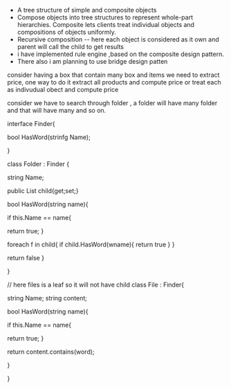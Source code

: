 - A tree structure of simple and composite objects
- Compose objects into tree structures to represent whole-part hierarchies. Composite lets clients treat individual objects and compositions of objects uniformly.
- Recursive composition
-- here each object is considered as it own and parent will call the child to get results
-  i have implemented rule engine ,based on the composite design pattern.
- There also i am planning to use bridge design patten



consider having a box that contain many box and items we need to extract price, one way to do it extract all products and compute price or treat each  as indivudual obect and compute price


consider we have to search through folder , a folder will have many folder and that will have many and so on.


interface Finder{

bool HasWord(strinfg Name);

}

class Folder : Finder
{


string Name;


public List<Finder> child{get;set;}

bool HasWord(string name){

if this.Name == name{

return true;
}

foreach f in child{
if child.HasWord(wname){
return true
}
}

return false
}

}

// here files is a leaf so it will not have child
class File : Finder{


string Name;
string content;


bool HasWord(string name){

if this.Name == name{

return true;
}


return content.contains(word);

}



}